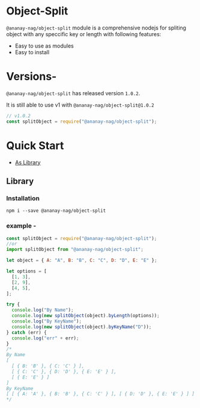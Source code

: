 # Object-Split

`@ananay-nag/object-split` module is a comprehensive nodejs for spliting object with any speccific key or length with following features:

- Easy to use as modules
- Easy to install

# Versions-

`@ananay-nag/object-split` has released version `1.0.2`.

It is still able to use v1 with `@ananay-nag/object-split@1.0.2`

```js
// v1.0.2
const splitObject = require("@ananay-nag/object-split");
```

# Quick Start

- [As Library](#library)

## Library

### Installation

```
npm i --save @ananay-nag/object-split
```

### example -

```js
const splitObject = require("@ananay-nag/object-split");
//or
import splitObject from "@ananay-nag/object-split";

let object = { A: "A", B: "B", C: "C", D: "D", E: "E" };

let options = [
  [1, 3],
  [2, 9],
  [4, 5],
];

try {
  console.log("By Name");
  console.log(new splitObject(object).byLength(options));
  console.log("By KeyName");
  console.log(new splitObject(object).byKeyName("D"));
} catch (err) {
  console.log("err" + err);
}
/*
By Name
[
  [ { B: 'B' }, { C: 'C' } ],
  [ { C: 'C' }, { D: 'D' }, { E: 'E' } ],
  [ { E: 'E' } ]
]
By KeyName
[ [ { A: 'A' }, { B: 'B' }, { C: 'C' } ], [ { D: 'D' }, { E: 'E' } ] ]
*/
```

